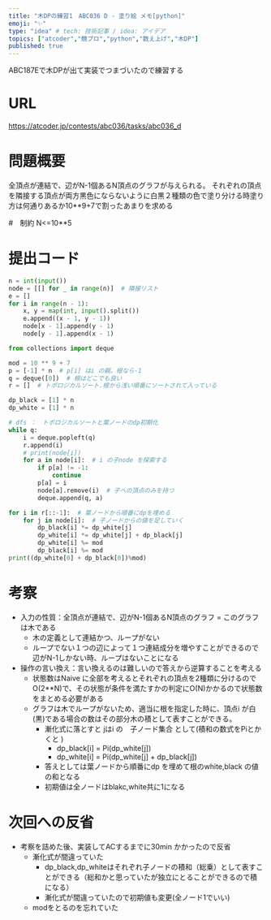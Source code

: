 ```yaml
---
title: "木DPの練習1　ABC036 D - 塗り絵 メモ[python]"
emoji: "✨"
type: "idea" # tech: 技術記事 / idea: アイデア
topics: ["atcoder","競プロ","python","数え上げ","木DP"]
published: true
---
```


ABC187Eで木DPが出て実装でつまづいたので練習する

# URL
https://atcoder.jp/contests/abc036/tasks/abc036_d

# 問題概要
全頂点が連結で、辺がN-1個あるN頂点のグラフが与えられる。
それぞれの頂点を隣接する頂点が両方黒色にならないように白黒２種類の色で塗り分ける時塗り方は何通りあるか10**9+7で割ったあまりを求める

#　制約
N<=10**5

# 提出コード
```python
n = int(input())
node = [[] for _ in range(n)]  # 隣接リスト
e = []
for i in range(n - 1):
    x, y = map(int, input().split())
    e.append((x - 1, y - 1))
    node[x - 1].append(y - 1)
    node[y - 1].append(x - 1)

from collections import deque

mod = 10 ** 9 + 7
p = [-1] * n  # p[i] はi の親。根なら-1
q = deque([0])  # 根はどこでも良い
r = []  # トポロジカルソート.根から浅い順番にソートされて入っている

dp_black = [1] * n
dp_white = [1] * n

# dfs ：　トポロジカルソートと葉ノードのdp初期化
while q:
    i = deque.popleft(q)
    r.append(i)
    # print(node[i])
    for a in node[i]:  # i の子node を探索する
        if p[a] != -1:
            continue
        p[a] = i
        node[a].remove(i)  # 子への頂点のみを持つ
        deque.append(q, a)

for i in r[::-1]:  # 葉ノードから順番にdpを埋める
    for j in node[i]:  # 子ノードからの値を足していく
        dp_black[i] *= dp_white[j]
        dp_white[i] *= dp_white[j] + dp_black[j]
        dp_white[i] %= mod
        dp_black[i] %= mod
print((dp_white[0] + dp_black[0])%mod)

```

# 考察
- 入力の性質：全頂点が連結で、辺がN-1個あるN頂点のグラフ = このグラフは木である
  - 木の定義として連結かつ、ループがない
  - ループでない１つの辺によって１つ連結成分を増やすことができるので辺がN-1しかない時、ループはないことになる
- 操作の言い換え：言い換えるのは難しいので答えから逆算することを考える
  - 状態数はNaive に全部を考えるとそれぞれの頂点を2種類に分けるのでO(2**N)で、その状態が条件を満たすかの判定にO(N)かかるので状態数をまとめる必要がある
  - グラフは木でループがないため、適当に根を指定した時に、頂点i が白(黒)である場合の数はその部分木の積として表すことができる。
    - 漸化式に落とすと jはi の　子ノード集合 として(積和の数式をPiとかくと )
      - dp_black[i] = Pi(dp_white[j])
      - dp_white[i] = Pi(dp_white[j] + dp_black[j])
    - 答えとしては葉ノードから順番にdp を埋めて根のwhite,black の値の和となる
    - 初期値は全ノードはblakc,white共に1になる

# 次回への反省
- 考察を詰めた後、実装してACするまでに30min かかったので反省
  - 漸化式が間違っていた
    - dp_black,dp_whiteはそれぞれ子ノードの積和（総乗）として表すことができる（総和かと思っていたが独立にとることができるので積になる）
    - 漸化式が間違っていたので初期値も変更(全ノード1でいい)
  - modをとるのを忘れていた